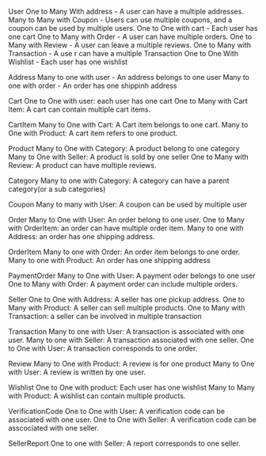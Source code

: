 User
    One to Many With address - A user can have a multiple addresses.
    Many to Many with Coupon - Users can use multiple coupons, and a coupon can be used by multiple users.
    One to One with cart - Each user has one cart
    One to Many with Order - A user can have multiple orders.
    One to Many with Review - A user can leave a multiple reviews.
    One to Many with Transaction - A use r can have a multiple Transaction
    One to One With Wishlist - Each user has one wishlist

Address
    Many to one with user - An address belongs to one user
    Many to one with order - An order has one shippinh address

Cart
    One to One with user: each user has one cart
    One to Many with Cart Item: A cart can contain multiple cart items.

CartItem
    Many to One with Cart: A Cart item belongs to one cart.
    Many to One with Product: A cart item refers to one product.

Product
    Many to One with Category: A product belong to one category
    Many to One with Seller: A product is sold by one seller
    One to Many with Review: A product can have multiple reviews.

Category
    Many to one with Category: A category can have a parent category(or a sub categories)

Coupon
    Many to many with User: A coupon can be used by multiple user

Order
    Many to One with User: An order belong to one user.
    One to Many with OrderItem: an order can have multiple order item.
    Many to one with Address: an order has one shipping address.

OrderItem
    Many to one with Order: An order item belongs to one order.
    Many to one with Product: An order has one shipping address

PaymentOrder
    Many to One with User: A payment oder belongs to one user
    One to Many with Order: A payment order can include multiple orders.

Seller
    One to One with Address: A seller has one pickup address.
    One to Many with Product: A seller can sell multiple products.
    One to Many with Transaction: a seller can be involved in multiple transaction

Transaction
    Many to one with User: A transaction is associated with one user.
    Many to one with Seller: A transaction associated with one seller.
    One to One with User: A transaction corresponds to one order.

Review
    Many to One with Product: A review is for one product
    Many to One with User: A review is written by one user.

Wishlist
    One to One with product: Each user has one wishlist
    Many to Many with Product: A wishlist can contain multiple products.

VerificationCode
    One to One with User: A verification code can be associated with one user.
    One to One with Seller: A verification code can be asscociated with one seller.

SellerReport
    One to one with Seller: A report corresponds to one seller.
